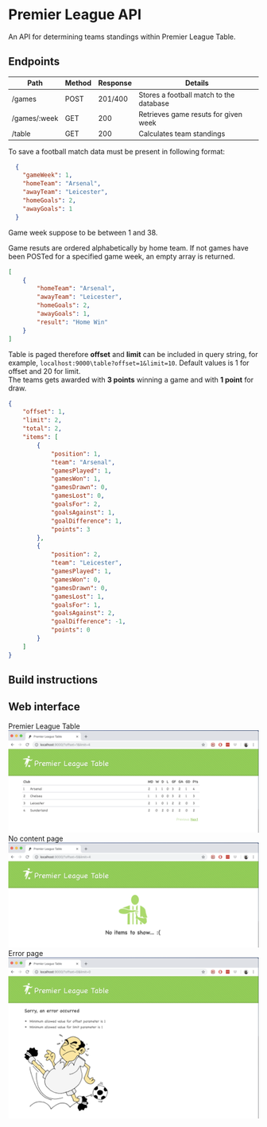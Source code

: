 # Premier League API

An API for determining teams standings within Premier League Table. 

## Endpoints


| Path         | Method | Response | Details                                 |
| ------------ | ------ | -------- | --------------------------------------- |
| /games       | POST   | 201/400  | Stores a football match to the database |
| /games/:week | GET    | 200      | Retrieves game resuts for given week    |
| /table       | GET    | 200      | Calculates team standings               |

To save a football match data must be present in following format:
```json
  {
    "gameWeek": 1,
    "homeTeam": "Arsenal",
    "awayTeam": "Leicester",
    "homeGoals": 2,
    "awayGoals": 1
  }
```
Game week suppose to be between 1 and 38.   

Game resuts are ordered alphabetically by home team. If not games have been POSTed for a specified game week, an empty array is returned.
```json
[
    {
        "homeTeam": "Arsenal",
        "awayTeam": "Leicester",
        "homeGoals": 2,
        "awayGoals": 1,
        "result": "Home Win"
    }
]
```   

Table is paged therefore __offset__ and __limit__ can be included in query string, for example, `localhost:9000\table?offset=1&limit=10`. Default values is 1 for offset and 20 for limit.   
The teams gets awarded with __3 points__ winning a game and with __1 point__ for draw.  
```json
{
    "offset": 1,
    "limit": 2,
    "total": 2,
    "items": [
        {
            "position": 1,
            "team": "Arsenal",
            "gamesPlayed": 1,
            "gamesWon": 1,
            "gamesDrawn": 0,
            "gamesLost": 0,
            "goalsFor": 2,
            "goalsAgainst": 1,
            "goalDifference": 1,
            "points": 3
        },
        {
            "position": 2,
            "team": "Leicester",
            "gamesPlayed": 1,
            "gamesWon": 0,
            "gamesDrawn": 0,
            "gamesLost": 1,
            "goalsFor": 1,
            "goalsAgainst": 2,
            "goalDifference": -1,
            "points": 0
        }
    ]
}
```

## Build instructions


## Web interface
Premier League Table
![table](doc/images/table.png?raw=true "Premier League Table")
No content page
![nothing](doc/images/nothing.png?raw=true "Nothing to show")
Error page
![error](doc/images/error.png?raw=true "Error page")
